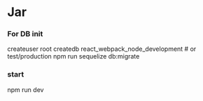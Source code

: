 # Jar
### For DB init
createuser root
createdb react_webpack_node_development # or test/production
npm run sequelize db:migrate
### start
npm run dev
